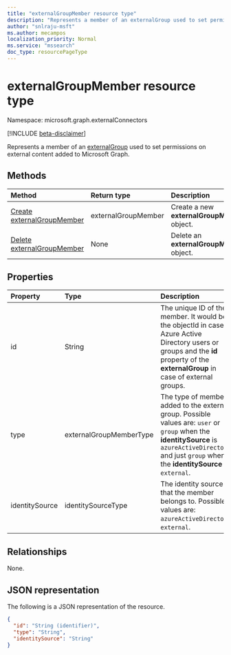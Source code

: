 ```yaml
---
title: "externalGroupMember resource type"
description: "Represents a member of an externalGroup used to set permissions on external content added to Microsoft Graph."
author: "snlraju-msft"
ms.author: mecampos
localization_priority: Normal
ms.service: "mssearch"
doc_type: resourcePageType
---
```


# externalGroupMember resource type

Namespace: microsoft.graph.externalConnectors

[!INCLUDE [beta-disclaimer](../../includes/beta-disclaimer.md)]

Represents a member of an [externalGroup](externalgroup.md) used to set permissions on external content added to Microsoft Graph.

## Methods

| Method                                                              | Return type         | Description                              |
|:--------------------------------------------------------------------|:--------------------|:-----------------------------------------|
| [Create externalGroupMember](../api/externalgroup-post-members.md) | externalGroupMember | Create a new **externalGroupMember** object. |
| [Delete externalGroupMember](../api/externalgroupmember-delete.md)  | None                | Delete an **externalGroupMember** object.   |

## Properties

| Property       | Type                    | Description                                                          |
|:---------------|:------------------------|:---------------------------------------------------------------------|
| id             | String                  | The unique ID of the member. It would be the objectId in case of Azure Active Directory users or groups and the **id** property of the **externalGroup** in case of external groups.                                    |
| type           | externalGroupMemberType | The type of member added to the external group. Possible values are: `user` or `group` when the **identitySource** is `azureActiveDirectory` and just `group` when the **identitySource** is `external`. |
| identitySource | identitySourceType      | The identity source that the member belongs to. Possible values are: `azureActiveDirectory`, `external`.                                                                                         |

## Relationships

None.

## JSON representation

The following is a JSON representation of the resource.
<!-- {
  "blockType": "resource",
  "keyProperty": "id",
  "@odata.type": "microsoft.graph.externalGroupMember",
  "openType": false
}
-->

``` json
{
  "id": "String (identifier)",
  "type": "String",
  "identitySource": "String"
}
```
